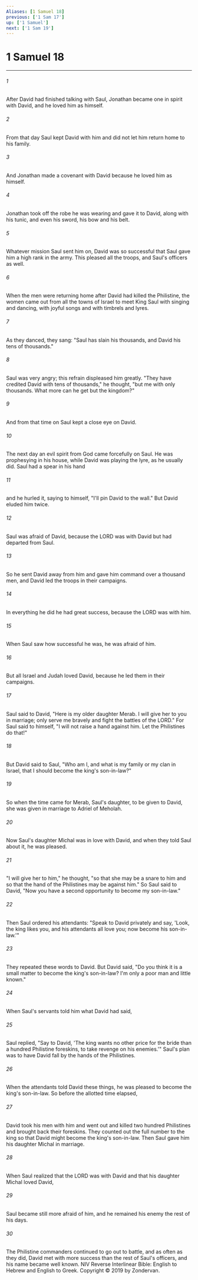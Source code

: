 ```yaml
---
Aliases: [1 Samuel 18]
previous: ['1 Sam 17']
up: ['1 Samuel']
next: ['1 Sam 19']
---
```

# 1 Samuel 18

***


###### 1 
After David had finished talking with Saul, Jonathan became one in spirit with David, and he loved him as himself. 

###### 2 
From that day Saul kept David with him and did not let him return home to his family. 

###### 3 
And Jonathan made a covenant with David because he loved him as himself. 

###### 4 
Jonathan took off the robe he was wearing and gave it to David, along with his tunic, and even his sword, his bow and his belt. 

###### 5 
Whatever mission Saul sent him on, David was so successful that Saul gave him a high rank in the army. This pleased all the troops, and Saul's officers as well. 

###### 6 
When the men were returning home after David had killed the Philistine, the women came out from all the towns of Israel to meet King Saul with singing and dancing, with joyful songs and with timbrels and lyres. 

###### 7 
As they danced, they sang: "Saul has slain his thousands, and David his tens of thousands." 

###### 8 
Saul was very angry; this refrain displeased him greatly. "They have credited David with tens of thousands," he thought, "but me with only thousands. What more can he get but the kingdom?" 

###### 9 
And from that time on Saul kept a close eye on David. 

###### 10 
The next day an evil spirit from God came forcefully on Saul. He was prophesying in his house, while David was playing the lyre, as he usually did. Saul had a spear in his hand 

###### 11 
and he hurled it, saying to himself, "I'll pin David to the wall." But David eluded him twice. 

###### 12 
Saul was afraid of David, because the LORD was with David but had departed from Saul. 

###### 13 
So he sent David away from him and gave him command over a thousand men, and David led the troops in their campaigns. 

###### 14 
In everything he did he had great success, because the LORD was with him. 

###### 15 
When Saul saw how successful he was, he was afraid of him. 

###### 16 
But all Israel and Judah loved David, because he led them in their campaigns. 

###### 17 
Saul said to David, "Here is my older daughter Merab. I will give her to you in marriage; only serve me bravely and fight the battles of the LORD." For Saul said to himself, "I will not raise a hand against him. Let the Philistines do that!" 

###### 18 
But David said to Saul, "Who am I, and what is my family or my clan in Israel, that I should become the king's son-in-law?" 

###### 19 
So when the time came for Merab, Saul's daughter, to be given to David, she was given in marriage to Adriel of Meholah. 

###### 20 
Now Saul's daughter Michal was in love with David, and when they told Saul about it, he was pleased. 

###### 21 
"I will give her to him," he thought, "so that she may be a snare to him and so that the hand of the Philistines may be against him." So Saul said to David, "Now you have a second opportunity to become my son-in-law." 

###### 22 
Then Saul ordered his attendants: "Speak to David privately and say, 'Look, the king likes you, and his attendants all love you; now become his son-in-law.'" 

###### 23 
They repeated these words to David. But David said, "Do you think it is a small matter to become the king's son-in-law? I'm only a poor man and little known." 

###### 24 
When Saul's servants told him what David had said, 

###### 25 
Saul replied, "Say to David, 'The king wants no other price for the bride than a hundred Philistine foreskins, to take revenge on his enemies.'" Saul's plan was to have David fall by the hands of the Philistines. 

###### 26 
When the attendants told David these things, he was pleased to become the king's son-in-law. So before the allotted time elapsed, 

###### 27 
David took his men with him and went out and killed two hundred Philistines and brought back their foreskins. They counted out the full number to the king so that David might become the king's son-in-law. Then Saul gave him his daughter Michal in marriage. 

###### 28 
When Saul realized that the LORD was with David and that his daughter Michal loved David, 

###### 29 
Saul became still more afraid of him, and he remained his enemy the rest of his days. 

###### 30 
The Philistine commanders continued to go out to battle, and as often as they did, David met with more success than the rest of Saul's officers, and his name became well known. NIV Reverse Interlinear Bible: English to Hebrew and English to Greek. Copyright © 2019 by Zondervan.
